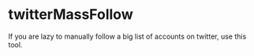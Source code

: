 # twitterMassFollow
If you are lazy to manually follow a big list of accounts on twitter, use this tool.
